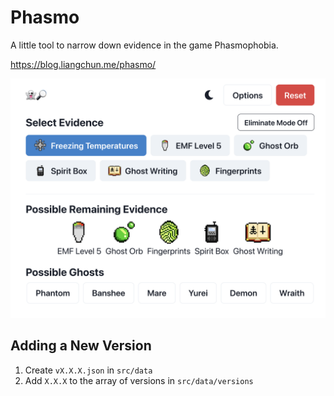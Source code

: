 # Phasmo

A little tool to narrow down evidence in the game Phasmophobia.

https://blog.liangchun.me/phasmo/

<p align="center">
  <img src="https://github.com/liangchunn/phasmo/blob/main/.resources/screenshot.png?raw=true" alt="Phasmo app screenshot"/>
</p>


## Adding a New Version

1. Create `vX.X.X.json` in `src/data`
2. Add `X.X.X` to the array of versions in `src/data/versions`
